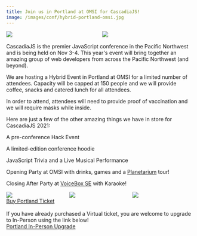 ```yaml
---
title: Join us in Portland at OMSI for CascadiaJS!
image: /images/conf/hybrid-portland-omsi.jpg
---
```

<div style="display:flex;margin-bottom:16px;">
    <div style="width:49%;margin-right:2%"><img src="/images/conf/omsi-outside.jpg"/></div>
    <div style="width:49%"><img src="/images/conf/hybrid-portland-omsi.jpg"/></div>
</div>
CascadiaJS is the premier JavaScript conference in the Pacific Northwest and is being held on Nov 3-4. This year's event will bring together an amazing group of web developers from across the Pacific Northwest (and beyond).

We are hosting a Hybrid Event in Portland at OMSI for a limited number of attendees. Capacity will be capped at 150 people and we will provide coffee, snacks and catered lunch for all attendees.

<p class="highlight warning">In order to attend, attendees will need to provide proof of vaccination and we will require masks while inside.</p>

Here are just a few of the other amazing things we have in store for CascadiaJS 2021:

<i class="fas fa-gamepad"></i> A pre-conference Hack Event

<i class="fas fa-gifts"></i> A limited-edition conference hoodie

<i class="fas fa-turntable"></i> JavaScript Trivia and a Live Musical Performance

<i class="fas fa-glass-cheers"></i> Opening Party at OMSI with drinks, games and a <a target="_blank" href="https://omsi.edu/planetarium">Planetarium</a> tour!

<i class="fas fa-microphone-stand"></i> Closing After Party at <a target="_blank" href="https://voiceboxkaraoke.com/locations/southeast-portland/">VoiceBox SE</a> with Karaoke!

<div style="display:flex">
    <div style="width:33%;margin-right:0.5%"><img src="/images/conf/voicebox-iphone.jpg"/></div>
    <div style="width:33%;margin-right:0.5%"><img src="/images/conf/voicebox-sign.jpg"/></div>
    <div style="width:33%"><img src="/images/conf/karaoke-sing.jpg"/></div>
</div>

<div class="cta"><a href="https://ti.to/event-loop/cascadiajs-2021">Buy Portland Ticket</a></div>

<br/>
If you have already purchased a Virtual ticket, you are welcome to upgrade to In-Person using the link below!

<div class="cta secondary"><a href="https://ti.to/event-loop/cascadiajs-2021/with/wntqklq-kk" title="Portland ticket upgrade">Portland In-Person Upgrade</a></div>
